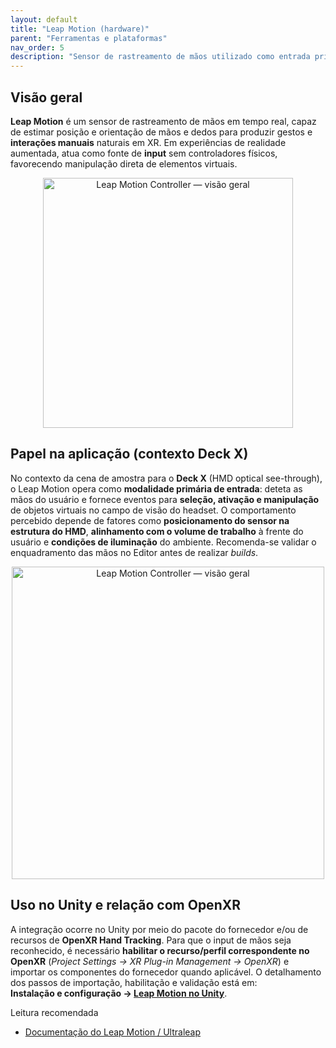 ```yaml
---
layout: default
title: "Leap Motion (hardware)"
parent: "Ferramentas e plataformas"
nav_order: 5
description: "Sensor de rastreamento de mãos utilizado como entrada principal de interação; relação com Unity, OpenXR e o Deck X."
---
```


## Visão geral
**Leap Motion** é um sensor de rastreamento de mãos em tempo real, capaz de estimar posição e orientação de mãos e dedos para produzir gestos e **interações manuais** naturais em XR. Em experiências de realidade aumentada, atua como fonte de **input** sem controladores físicos, favorecendo manipulação direta de elementos virtuais.

<p align="center">
  <img src="{{ '/assets/img/ferramentas/LeapMotionController.jpg' | relative_url }}" alt="Leap Motion Controller — visão geral" width="400"/>
</p>


## Papel na aplicação (contexto Deck X)
No contexto da cena de amostra para o **Deck X** (HMD optical see-through), o Leap Motion opera como **modalidade primária de entrada**: deteta as mãos do usuário e fornece eventos para **seleção, ativação e manipulação** de objetos virtuais no campo de visão do headset. O comportamento percebido depende de fatores como **posicionamento do sensor na estrutura do HMD**, **alinhamento com o volume de trabalho** à frente do usuário e **condições de iluminação** do ambiente. Recomenda-se validar o enquadramento das mãos no Editor antes de realizar *builds*.

<p align="center">
  <img src="{{ '/assets/img/ferramentas/LeapMotionArOvelay.jpg' | relative_url }}" alt="Leap Motion Controller — visão geral" width="500"/>
</p>

## Uso no Unity e relação com OpenXR
A integração ocorre no Unity por meio do pacote do fornecedor e/ou de recursos de **OpenXR Hand Tracking**. Para que o input de mãos seja reconhecido, é necessário **habilitar o recurso/perfil correspondente no OpenXR** (*Project Settings → XR Plug-in Management → OpenXR*) e importar os componentes do fornecedor quando aplicável. O detalhamento dos passos de importação, habilitação e validação está em:  
**Instalação e configuração → [Leap Motion no Unity](../instalacao/leapmotion-unity)**.

Leitura recomendada  
- [Documentação do Leap Motion / Ultraleap](https://docs.ultraleap.com/)
